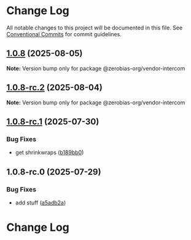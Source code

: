 # Change Log

All notable changes to this project will be documented in this file.
See [Conventional Commits](https://conventionalcommits.org) for commit guidelines.

## [1.0.8](https://github.com/zerobias-org/vendor/compare/@zerobias-org/vendor-intercom@1.0.8-rc.2...@zerobias-org/vendor-intercom@1.0.8) (2025-08-05)

**Note:** Version bump only for package @zerobias-org/vendor-intercom





## [1.0.8-rc.2](https://github.com/zerobias-org/vendor/compare/@zerobias-org/vendor-intercom@1.0.8-rc.1...@zerobias-org/vendor-intercom@1.0.8-rc.2) (2025-08-04)

**Note:** Version bump only for package @zerobias-org/vendor-intercom





## [1.0.8-rc.1](https://github.com/zerobias-org/vendor/compare/@zerobias-org/vendor-intercom@1.0.8-rc.0...@zerobias-org/vendor-intercom@1.0.8-rc.1) (2025-07-30)


### Bug Fixes

* get shrinkwraps ([b189bb0](https://github.com/zerobias-org/vendor/commit/b189bb0cf53ad66427530ccc0eab7824527942d3))





## 1.0.8-rc.0 (2025-07-29)


### Bug Fixes

* add stuff ([a5adb2a](https://github.com/zerobias-org/vendor/commit/a5adb2aecd0670c42e9077affecb6a047bf30fc6))





# Change Log
